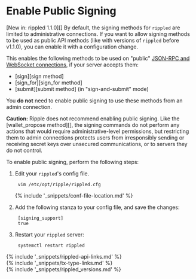 # Enable Public Signing

[New in: rippled 1.1.0][] By default, the signing methods for `rippled` are limited to administrative connections. If you want to allow signing methods to be used as public API methods (like with versions of `rippled` before v1.1.0), you can enable it with a configuration change.

This enables the following methods to be used on "public" [JSON-RPC and WebSocket connections](get-started-with-the-rippled-api.html), if your server accepts them:

- [sign][sign method]
- [sign_for][sign_for method]
- [submit][submit method] (in "sign-and-submit" mode)

You **do not** need to enable public signing to use these methods from an admin connection.

**Caution:** Ripple does not recommend enabling public signing. Like the [wallet_propose method][], the signing commands do not perform any actions that would require administrative-level permissions, but restricting them to admin connections protects users from irresponsibly sending or receiving secret keys over unsecured communications, or to servers they do not control.

To enable public signing, perform the following steps:

1. Edit your `rippled`'s config file.

        vim /etc/opt/ripple/rippled.cfg

    {% include '_snippets/conf-file-location.md' %}<!--_ -->

2. Add the following stanza to your config file, and save the changes:

        [signing_support]
        true

3. Restart your `rippled` server:

        systemctl restart rippled

<!--{# common link defs #}-->
{% include '_snippets/rippled-api-links.md' %}			
{% include '_snippets/tx-type-links.md' %}			
{% include '_snippets/rippled_versions.md' %}
